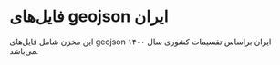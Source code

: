 # فایل‌های geojson ایران
این مخزن شامل فایل‌های geojson ایران براساس تقسیمات کشوری سال ۱۴۰۰ می‌باشد.


